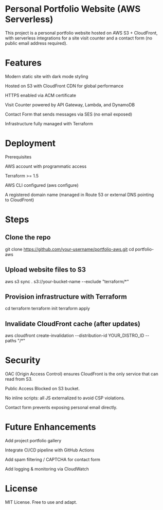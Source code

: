 # Personal Portfolio Website (AWS Serverless)

This project is a personal portfolio website hosted on AWS S3 + CloudFront, with serverless integrations for a site visit counter and a contact form (no public email address required).

# Features

Modern static site with dark mode styling

Hosted on S3 with CloudFront CDN for global performance

HTTPS enabled via ACM certificate

Visit Counter powered by API Gateway, Lambda, and DynamoDB

Contact Form that sends messages via SES (no email exposed)

Infrastructure fully managed with Terraform

# Deployment
Prerequisites

AWS account with programmatic access

Terraform >= 1.5

AWS CLI configured (aws configure)

A registered domain name (managed in Route 53 or external DNS pointing to CloudFront)

# Steps

## Clone the repo

git clone https://github.com/your-username/portfolio-aws.git
cd portfolio-aws


## Upload website files to S3

aws s3 sync . s3://your-bucket-name --exclude "terraform/*"


## Provision infrastructure with Terraform

cd terraform
terraform init
terraform apply


## Invalidate CloudFront cache (after updates)

aws cloudfront create-invalidation --distribution-id YOUR_DISTRO_ID --paths "/*"

# Security

OAC (Origin Access Control) ensures CloudFront is the only service that can read from S3.

Public Access Blocked on S3 bucket.

No inline scripts: all JS externalized to avoid CSP violations.

Contact form prevents exposing personal email directly.

# Future Enhancements

Add project portfolio gallery

Integrate CI/CD pipeline with GitHub Actions

Add spam filtering / CAPTCHA for contact form

Add logging & monitoring via CloudWatch

# License

MIT License. Free to use and adapt.
